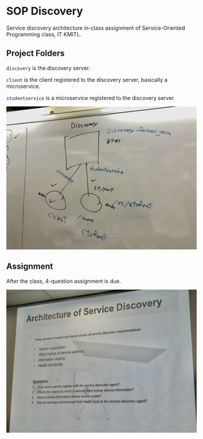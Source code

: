 # SOP Discovery

Service discovery architecture in-class assignment of Service-Oriented Programming class, IT KMITL.

## Project Folders

`discovery` is the discovery server.

`client` is the client registered to the discovery server, basically a microservice.

`studentservice` is a microservice registered to the discovery server.

![](readme/img/architecture.jpeg)

## Assignment

After the class, 4-question assignment is due.

![](readme/img/assignment.jpeg)
